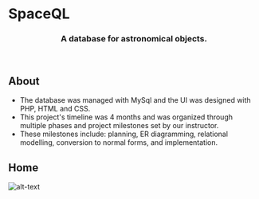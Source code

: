 <h1>SpaceQL</h1>
<h3 align="center">A database for astronomical objects.</h3>

</br>

## About
- The database was managed with MySql and the UI was designed with PHP, HTML and CSS. 
- This project's timeline was 4 months and was organized through multiple phases and project milestones set by our instructor. 
- These milestones include: planning, ER diagramming, relational modelling, conversion to normal forms, and implementation.

## Home

![alt-text](https://github.com/eetan2000/SpaceQL/blob/main/img/home.gif)

